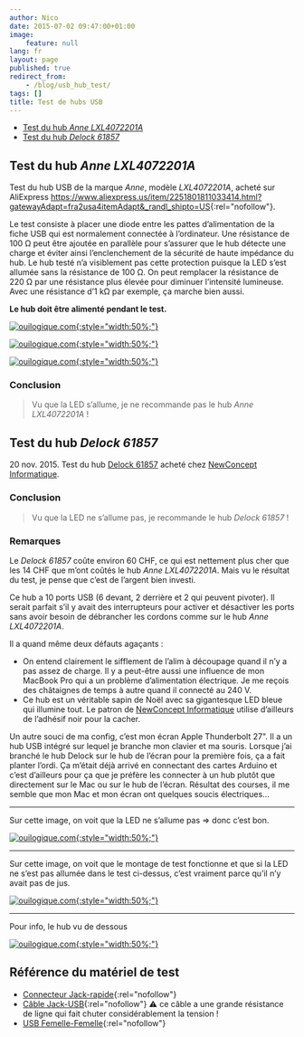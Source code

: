 ```yaml
---
author: Nico
date: 2015-07-02 09:47:00+01:00
image:
    feature: null
lang: fr
layout: page
published: true
redirect_from:
    - /blog/usb_hub_test/
tags: []
title: Test de hubs USB
---
```


-   [Test du hub _Anne LXL4072201A_](#test-du-hub-anne-lxl4072201a)
-   [Test du hub _Delock 61857_](#test-du-hub-delock-61857)

## Test du hub _Anne LXL4072201A_

Test du hub USB de la marque _Anne_, modèle _LXL4072201A_, acheté sur AliExpress
<https://www.aliexpress.us/item/2251801811033414.html?gatewayAdapt=fra2usa4itemAdapt&_randl_shipto=US>{:rel="nofollow"}.

Le test consiste à placer une diode entre les pattes d’alimentation de la fiche USB qui est normalement connectée à l’ordinateur. Une résistance de 100 Ω peut être ajoutée en parallèle pour s’assurer que le hub détecte une charge et éviter ainsi l’enclenchement de la sécurité de haute impédance du hub. Le hub testé n’a visiblement pas cette protection puisque la LED s’est allumée sans la résistance de 100 Ω. On peut remplacer la résistance de 220 Ω par une résistance plus élevée pour diminuer l’intensité lumineuse. Avec une résistance d’1 kΩ par exemple, ça marche bien aussi.

**Le hub doit être alimenté pendant le test.**

[![ouilogique.com][img_1]{:style="width:50%;"}][img_1]

[img_1]: ../files/2015-07-02-usb_hub_test/images/test_usb_hub_003.svg

[![ouilogique.com][img_2]{:style="width:50%;"}][img_2]

[img_2]: ../files/2015-07-02-usb_hub_test/images/test_usb_hub_001.jpg

[![ouilogique.com][img_3]{:style="width:50%;"}][img_3]

[img_3]: ../files/2015-07-02-usb_hub_test/images/test_usb_hub_004.jpg

### Conclusion

> Vu que la LED s’allume, je ne recommande pas le hub *Anne LXL4072201A* !

## Test du hub _Delock 61857_

20 nov. 2015. Test du hub [Delock 61857](https://www.delock.de/produkt/61857/merkmale.html?f=s) acheté chez [NewConcept Informatique](https://store.ncinformatique.ch/).

### Conclusion

> Vu que la LED ne s’allume pas, je recommande le hub _Delock 61857_ !

### Remarques

Le _Delock 61857_ coûte environ 60 CHF, ce qui est nettement plus cher que les 14 CHF que m’ont coûtés le hub _Anne LXL4072201A_. Mais vu le résultat du test, je pense que c’est de l’argent bien investi.

Ce hub a 10 ports USB (6 devant, 2 derrière et 2 qui peuvent pivoter). Il serait parfait s’il y avait des interrupteurs pour activer et désactiver les ports sans avoir besoin de débrancher les cordons comme sur le hub _Anne LXL4072201A_.

Il a quand même deux défauts agaçants :

-   On entend clairement le sifflement de l’alim à découpage quand il n’y a pas assez de charge. Il y a peut-être aussi une influence de mon MacBook Pro qui a un problème d’alimentation électrique. Je me reçois des châtaignes de temps à autre quand il connecté au 240 V.
-   Ce hub est un véritable sapin de Noël avec sa gigantesque LED bleue qui illumine tout. Le patron de [NewConcept Informatique](https://store.ncinformatique.ch/) utilise d’ailleurs de l’adhésif noir pour la cacher.

Un autre souci de ma config, c’est mon écran Apple Thunderbolt 27". Il a un hub USB intégré sur lequel je branche mon clavier et ma souris. Lorsque j’ai branché le hub Delock sur le hub de l’écran pour la première fois, ça a fait planter l’ordi. Ça m’était déjà arrivé en connectant des cartes Arduino et c’est d’ailleurs pour ça que je préfère les connecter à un hub plutôt que directement sur le Mac ou sur le hub de l’écran. Résultat des courses, il me semble que mon Mac et mon écran ont quelques soucis électriques...

---

Sur cette image, on voit que la LED ne s’allume pas ⇒ donc c’est bon.

[![ouilogique.com][img_4]{:style="width:50%;"}][img_4]

[img_4]: ../files/2015-07-02-usb_hub_test/images/test_usb_hub_005_lowres.jpg

---

Sur cette image, on voit que le montage de test fonctionne et que si la LED ne s’est pas allumée dans le test ci-dessus, c’est vraiment parce qu’il n’y avait pas de jus.

[![ouilogique.com][img_5]{:style="width:50%;"}][img_5]

[img_5]: ../files/2015-07-02-usb_hub_test/images/test_usb_hub_006_lowres.jpg

---

Pour info, le hub vu de dessous

[![ouilogique.com][img_6]{:style="width:50%;"}][img_6]

[img_6]: ../files/2015-07-02-usb_hub_test/images/test_usb_hub_007.jpg

## Référence du matériel de test

-   [Connecteur Jack-rapide](https://www.banggood.com/DC-Power-Male-Female-5_5X-2_1mm-Connector-Adapter-Plug-Cable-Pressed-connected-for-LED-Strips-12V-p-998683.html?p=0431091025639201412F){:rel="nofollow"}
-   [Câble Jack-USB](https://www.banggood.com/USB-Port-to-5_5mm-2_1mm-5V-DC-Barrel-Jack-Power-Cable-Connector-p-997025.html?p=0431091025639201412F){:rel="nofollow"}
    ⚠ ce câble a une grande résistance de ligne qui fait chuter considérablement la tension !
-   [USB Femelle-Femelle](https://www.aliexpress.us/item/2251801668842713.html?gatewayAdapt=fra2usa4itemAdapt&_randl_shipto=US){:rel="nofollow"}
